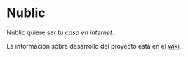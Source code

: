# Nublic
Nublic quiere ser tu _casa en internet_.

La información sobre desarrollo del proyecto está en el [wiki](https://github.com/nublic/Nublic/wiki).
